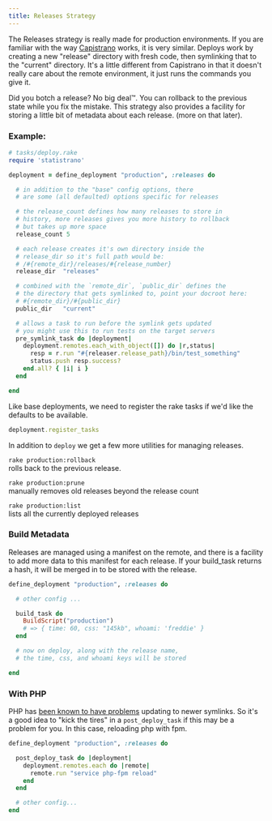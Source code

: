 ```yaml
---
title: Releases Strategy
---
```


The Releases strategy is really made for production environments. If you are familiar with the way [Capistrano](https://github.com/capistrano/capistrano) works, it is very similar. Deploys work by creating a new "release" directory with fresh code, then symlinking that to the "current" directory. It's a little different from Capistrano in that it doesn't really care about the remote environment, it just runs the commands you give it.

Did you botch a release? No big deal™. You can rollback to the previous state while you fix the mistake. This strategy also provides a facility for storing a little bit of metadata about each release. (more on that later).

### Example:

```ruby
# tasks/deploy.rake
require 'statistrano'

deployment = define_deployment "production", :releases do

  # in addition to the "base" config options, there
  # are some (all defaulted) options specific for releases

  # the release_count defines how many releases to store in
  # history, more releases gives you more history to rollback
  # but takes up more space
  release_count 5

  # each release creates it's own directory inside the
  # release_dir so it's full path would be:
  # /#{remote_dir}/releases/#{release_number}
  release_dir  "releases"

  # combined with the `remote_dir`, `public_dir` defines the
  # the directory that gets symlinked to, point your docroot here:
  # #{remote_dir}/#{public_dir}
  public_dir   "current"

  # allows a task to run before the symlink gets updated
  # you might use this to run tests on the target servers
  pre_symlink_task do |deployment|
    deployment.remotes.each_with_object([]) do |r,status|
      resp = r.run "#{releaser.release_path}/bin/test_something"
      status.push resp.success?
    end.all? { |i| i }
  end

end
```

Like base deployments, we need to register the rake tasks if we'd like the defaults to be available.

```ruby
deployment.register_tasks
```

In addition to `deploy` we get a few more utilities for managing releases.

`rake production:rollback`  
rolls back to the previous release.

`rake production:prune`  
manually removes old releases beyond the release count

`rake production:list`  
lists all the currently deployed releases


### Build Metadata

Releases are managed using a manifest on the remote, and there is a facility to add more data to this manifest for each release. If your build_task returns a hash, it will be merged in to be stored with the release.

```ruby
define_deployment "production", :releases do

  # other config ...

  build_task do
    BuildScript("production")
    # => { time: 60, css: "145kb", whoami: 'freddie' }
  end

  # now on deploy, along with the release name,
  # the time, css, and whoami keys will be stored

end
```

### With PHP

PHP has [been known to have problems](http://stackoverflow.com/questions/18450076/capistrano-symlinks-being-cached) updating to newer symlinks. So it's a good idea to "kick the tires" in a `post_deploy_task` if this may be a problem for you. In this case, reloading php with fpm.

```ruby
define_deployment "production", :releases do

  post_deploy_task do |deployment|
    deployment.remotes.each do |remote|
      remote.run "service php-fpm reload"
    end
  end

  # other config...
end
```
